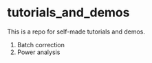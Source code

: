 # tutorials_and_demos
This is a repo for self-made tutorials and demos. 

1. Batch correction
2. Power analysis
